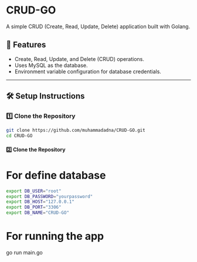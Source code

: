 # CRUD-GO
A simple CRUD (Create, Read, Update, Delete) application built with Golang.

## 🚀 Features
- Create, Read, Update, and Delete (CRUD) operations.
- Uses MySQL as the database.
- Environment variable configuration for database credentials.

---

## 🛠️ Setup Instructions

### 1️⃣ Clone the Repository
```sh
git clone https://github.com/muhammadadna/CRUD-GO.git
cd CRUD-GO
```

#### 2️⃣ Clone the Repository
# For define database 
```sh
export DB_USER="root"
export DB_PASSWORD="yourpassword"
export DB_HOST="127.0.0.1"
export DB_PORT="3306"
export DB_NAME="CRUD-GO"
```

# For running the app
go run main.go